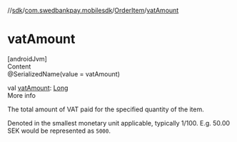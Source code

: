 //[sdk](../../../index.md)/[com.swedbankpay.mobilesdk](../index.md)/[OrderItem](index.md)/[vatAmount](vat-amount.md)



# vatAmount  
[androidJvm]  
Content  
@SerializedName(value = vatAmount)  
  
val [vatAmount](vat-amount.md): [Long](https://kotlinlang.org/api/latest/jvm/stdlib/kotlin/-long/index.html)  
More info  


The total amount of VAT paid for the specified quantity of the item.



Denoted in the smallest monetary unit applicable, typically 1/100. E.g. 50.00 SEK would be represented as <code>5000</code>.

  



